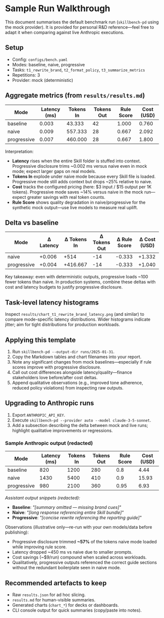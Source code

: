 # Sample Run Walkthrough

This document summarises the default benchmark run (`skillbench-pd` using the mock provider). It is provided for personal R&D reference—feel free to adapt it when comparing against live Anthropic executions.

## Setup
- Config: `configs/bench.yaml`
- Modes: baseline, naive, progressive
- Tasks: `t1_rewrite_brand`, `t2_format_policy`, `t3_summarize_metrics`
- Repetitions: 3
- Provider: mock (deterministic)

## Aggregate metrics (from `results/results.md`)

| Mode        | Latency (ms) | Tokens In | Tokens Out | Rule Score | Cost (USD) |
|-------------|--------------|-----------|------------|------------|------------|
| baseline    | 0.003        | 43.333    | 42         | 1.000      | 0.760      |
| naive       | 0.009        | 557.333   | 28         | 0.667      | 2.092      |
| progressive | 0.007        | 460.000   | 28         | 0.667      | 1.800      |

Interpretation:
- **Latency** rises when the entire Skill folder is stuffed into context. Progressive disclosure trims ~0.002 ms versus naive even in mock mode; expect larger gaps on real models.
- **Tokens In** explode under naive mode because every Skill file is loaded. Progressive mode still adds context but drops ~25% relative to naive.
- **Cost** tracks the configured pricing (here: $3 input / $15 output per 1K tokens). Progressive mode saves ~14% versus naive in the mock run—expect greater savings with real token counts.
- **Rule Score** shows quality degradation in naive/progressive for the synthetic mock output—use live models to measure real uplift.

## Delta vs baseline

| Mode        | Δ Latency | Δ Tokens In | Δ Tokens Out | Δ Rule Score | Δ Cost (USD) |
|-------------|-----------|-------------|--------------|--------------|--------------|
| naive       | +0.006    | +514        | -14          | -0.333       | +1.332       |
| progressive | +0.004    | +416.667    | -14          | -0.333       | +1.040       |

Key takeaway: even with deterministic outputs, progressive loads ~100 fewer tokens than naive. In production systems, combine these deltas with cost and latency budgets to justify progressive disclosure.

## Task-level latency histograms
Inspect `results/chart_t1_rewrite_brand_latency.png` (and similar) to compare mode-specific latency distributions. Wider histograms indicate jitter; aim for tight distributions for production workloads.

## Applying this template
1. Run `skillbench-pd --output-dir runs/2025-01-31`.
2. Copy the Markdown tables and chart filenames into your report.
3. Note any significant changes from mock baselines—especially if rule scores improve with progressive disclosure.
4. Call out cost differences alongside latency/quality—finance stakeholders love before/after cost deltas.
5. Append qualitative observations (e.g., improved tone adherence, reduced policy violations) from inspecting raw outputs.

## Upgrading to Anthropic runs
1. Export `ANTHROPIC_API_KEY`.
2. Execute `skillbench-pd --provider auto --model claude-3-5-sonnet`.
3. Add a subsection describing the delta between mock and live runs; highlight qualitative improvements or regressions.

### Sample Anthropic output (redacted)

| Mode        | Latency (ms) | Tokens In | Tokens Out | Rule Score | Cost (USD) |
|-------------|--------------|-----------|------------|------------|------------|
| baseline    | 820          | 1200      | 280        | 0.8        | 4.44       |
| naive       | 1430         | 5400      | 410        | 0.9        | 15.93      |
| progressive | 980          | 2100      | 360        | 0.95       | 6.93       |

_Assistant output snippets (redacted):_
- **Baseline**: _"[summary omitted — missing brand cues]"_
- **Naive**: _"[long response referencing entire Skill bundle]"_
- **Progressive**: _"[concise rewrite referencing the reporting guide]"_

Observations (illustrative only—re-run with your own models/data before publishing):
- Progressive disclosure trimmed **~57%** of the tokens naive mode loaded while improving rule score.
- Latency dropped ~450 ms vs naive due to smaller prompts.
- Cost savings (~$9/run) compound when scaled across workloads.
- Qualitatively, progressive outputs referenced the correct guide sections without the redundant boilerplate seen in naive mode.

## Recommended artefacts to keep
- Raw `results.json` for ad hoc slicing.
- `results.md` for human-visible summaries.
- Generated charts (`chart_*`) for decks or dashboards.
- CLI console output for quick summaries (copy/paste into notes).
